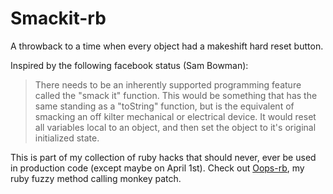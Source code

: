 Smackit-rb
==========

A throwback to a time when every object had a makeshift hard reset button.

Inspired by the following facebook status (Sam Bowman):

> There needs to be an inherently supported programming feature called the "smack it" function.
> This would be something that has the same standing as a "toString" function, but is the 
> equivalent of smacking an off kilter mechanical or electrical device. It would reset all 
> variables local to an object, and then set the object to it's original initialized state. 

This is part of my collection of ruby hacks that should never, ever be used in production code (except maybe on April 1st).
Check out [Oops-rb](https://github.com/philipbjorge/Oops-rb), my ruby fuzzy method calling monkey patch.
